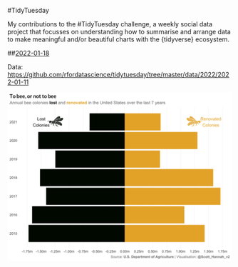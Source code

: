#TidyTuesday

My contributions to the #TidyTuesday challenge, a weekly social data project that focusses on understanding how to summarise and arrange data to make meaningful and/or beautiful charts with the {tidyverse} ecosystem.

##[2022-01-18](https://github.com/Scott-S-Hannah/tidytuesday/tree/main/2022/2022/2022-week_02)

Data: https://github.com/rfordatascience/tidytuesday/tree/master/data/2022/2022-01-11

![2022/2022-week_02/plots/bees.png](2022/2022-week_02/plots/bees.png)

